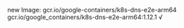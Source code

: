 new Image: gcr.io/google-containers/k8s-dns-e2e-arm64
gcr.io/google_containers/k8s-dns-e2e-arm64:1.12.1 √

